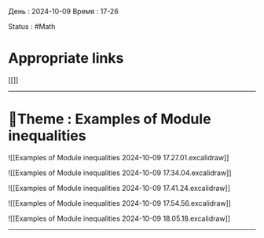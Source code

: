 День : 2024-10-09 
Время : 17-26

Status : #Math  


# Appropriate links
[[]]

---

# 📏Theme : Examples of Module inequalities



![[Examples of Module inequalities 2024-10-09 17.27.01.excalidraw]]

![[Examples of Module inequalities 2024-10-09 17.34.04.excalidraw]]

![[Examples of Module inequalities 2024-10-09 17.41.24.excalidraw]]


![[Examples of Module inequalities 2024-10-09 17.54.56.excalidraw]]

![[Examples of Module inequalities 2024-10-09 18.05.18.excalidraw]]



---

